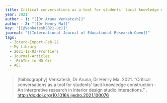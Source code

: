 ```yaml
---
title: Critical conversations as a tool for students' tacit knowledge construction -  An interpretive research in interior design studio interactions
year: 2021
author - 1: "[[Dr Aruna Venkatesh]]"
author - 2: "[[Dr Henry Ma]]"
key: "[[@Venkatesh2021-uz]]"
journal: "[[International Journal of Educational Research Open]]"
tags:
  - Zotero-Import-Feb-22
  - My-Library
  - 2021-12-03-Frontiers
  - Journal-Articles
  - _BibTex-to-MD-Git
  - AEC
---
```


> [!bibliography]
> Venkatesh, Dr Aruna, Dr Henry Ma. 2021. “Critical conversations as a tool for students' tacit knowledge construction -  An interpretive research in interior design studio interactions.” . http://dx.doi.org/10.1016/j.ijedro.2021.100076